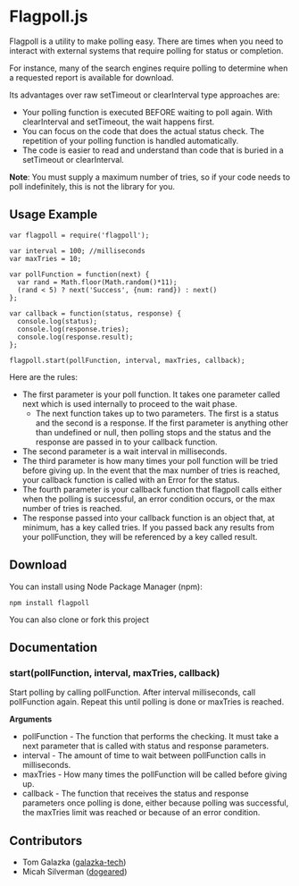 # Flagpoll.js

Flagpoll is a utility to make polling easy. There are times when you need to
interact with external systems that require polling for status or completion.

For instance, many of the search engines require polling to determine when a
requested report is available for download.

Its advantages over raw setTimeout or clearInterval type approaches are:

* Your polling function is executed BEFORE waiting to poll again. With
  clearInterval and setTimeout, the wait happens first.
* You can focus on the code that does the actual status check. The repetition
  of your polling function is handled automatically.
* The code is easier to read and understand than code that is buried in a
  setTimeout or clearInterval.

__Note__: You must supply a maximum number of tries, so if your code needs to
poll indefinitely, this is not the library for you.

## Usage Example

    var flagpoll = require('flagpoll');

    var interval = 100; //milliseconds
    var maxTries = 10;

    var pollFunction = function(next) {
      var rand = Math.floor(Math.random()*11);
      (rand < 5) ? next('Success', {num: rand}) : next()
    };

    var callback = function(status, response) {
      console.log(status);
      console.log(response.tries);
      console.log(response.result);
    };

    flagpoll.start(pollFunction, interval, maxTries, callback);

Here are the rules:

* The first parameter is your poll function. It takes one parameter called
  next which is used internally to proceed to the wait phase.
  * The next function takes up to two parameters. The first is a status and
    the second is a response. If the first parameter is anything other than
    undefined or null, then polling stops and the status and the response
    are passed in to your callback function.
* The second parameter is a wait interval in milliseconds.
* The third parameter is how many times your poll function will be tried before
  giving up. In the event that the max number of tries is reached, your callback
  function is called with an Error for the status.
* The fourth parameter is your callback function that flagpoll calls either
  when the polling is successful, an error condition occurs, or the max number
  of tries is reached.
* The response passed into your callback function is an object that, at minimum,
  has a key called tries. If you passed back any results from your pollFunction,
  they will be referenced by a key called result.

## Download

You can install using Node Package Manager (npm):

    npm install flagpoll
    
You can also clone or fork this project

## Documentation

### start(pollFunction, interval, maxTries, callback)

Start polling by calling pollFunction. After interval milliseconds, call
pollFunction again. Repeat this until polling is done or maxTries is reached.

__Arguments__

* pollFunction - The function that performs the checking. It must take a next
  parameter that is called with status and response parameters.
* interval - The amount of time to wait between pollFunction calls in
  milliseconds.
* maxTries - How many times the pollFunction will be called before giving up.
* callback - The function that receives the status and response parameters
  once polling is done, either because polling was successful, the maxTries
  limit was reached or because of an error condition.
  
## Contributors

* Tom Galazka ([galazka-tech](https://github.com/galazka-tech))
* Micah Silverman ([dogeared](https://github.com/dogeared))

